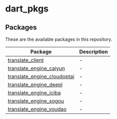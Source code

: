 # dart_pkgs

## Packages

These are the available packages in this repository.

| Package                                                                | Description |
| ---------------------------------------------------------------------- | ----------- |
| [translate_client](./packages/translate_client/)                       | -           |
| [translate_engine_caiyun](./packages/translate_engine_caiyun/)         | -           |
| [translate_engine_cloudoptai](./packages/translate_engine_cloudoptai/) | -           |
| [translate_engine_deepl](./packages/translate_engine_deepl/)           | -           |
| [translate_engine_iciba](./packages/translate_engine_iciba/)           | -           |
| [translate_engine_sogou](./packages/translate_engine_sogou/)           | -           |
| [translate_engine_youdao](./packages/translate_engine_youdao/)         | -           |
